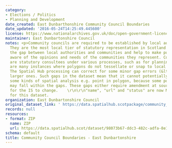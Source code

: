 ```yaml
---
category:
- Elections / Politics
- Planning and Development
date_created: East Dunbarthonshire Community Council Boundaries
date_updated: '2016-05-24T14:25:49.445600'
license: https://www.nationalarchives.gov.uk/doc/open-government-licence/version/3/
maintainer: East Dunbartonshire Council
notes: <p>Community councils are required to be established by local authorities.
  They are the most local tier of statutory representation in Scotland. They bridge
  the gap between local authorities and communities and help to make public bodies
  aware of the opinions and needs of the communities they represent. Community councils
  are statutory consultees under various processes, such as for planning applications.\r\n\r\nThere
  are many instances where polygons do not tessellate or snap to local authority boundaries.
  The Spatial Hub processing can correct for some minor gap errors (&lt;5m) but not
  larger ones. Such gaps in the dataset mean that it cannot potentially be used for
  some kinds of spatial analysis e.g. point in polygon, because some point locations
  may fall within the gaps. These gaps either require amendment at source or approval
  for the IS to change.    \r\n\r\n"name", "url" and "status" are now MANDATORY fields
  for this dataset.                                                                                                                                                                                                                                                                                                                                                                                                                                                                                                                                                                                                                                                                                                                                                                                                                                                                                                                                                                                                                                                                                                                                                                                                                                                                                                                                                                                                                                                                                                                                                                                                                           </p>
organization: East Dunbartonshire Council
original_dataset_link: ' https://data.spatialhub.scotpackage/community_council_boundaries-ed'
records: null
resources:
- format: ZIP
  name: ZIP
  url: https://data.spatialhub.scot/dataset/98073b67-ddc3-482c-adfa-8e1a41dbbc28/resource/f95f1c4e-be34-43a5-975c-397c2ce1cd0f/download/community-council-boundaries.zip
schema: default
title: Community Council Boundaries - East Dunbartonshire
---
```

